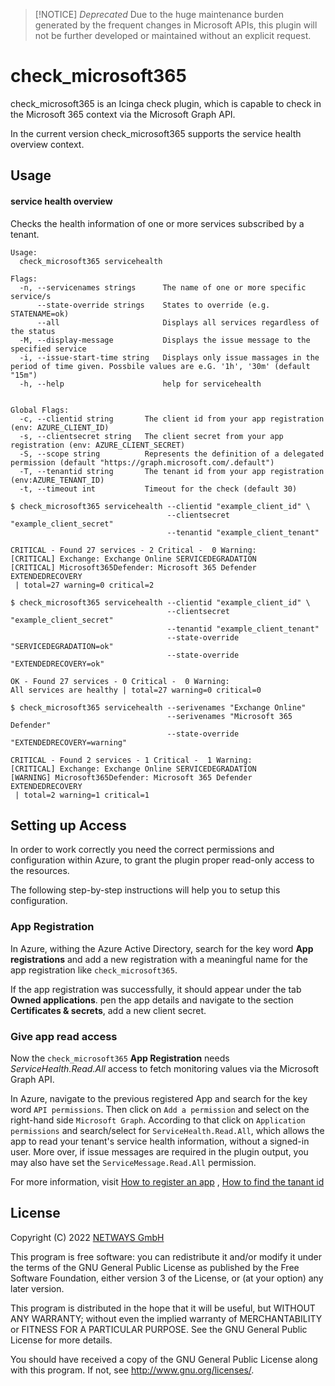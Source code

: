 > [!NOTICE]
> *Deprecated*
> Due to the huge maintenance burden generated by the frequent changes in Microsoft APIs,
> this plugin will not be further developed or maintained without an explicit request.


# check_microsoft365

check_microsoft365 is an Icinga check plugin, which is capable to check in the Microsoft 365 context via the Microsoft
Graph API.

In the current version check_microsoft365 supports the service health overview context.

## Usage

#### service health overview

Checks the health information of one or more services subscribed by a tenant.

```
Usage:
  check_microsoft365 servicehealth

Flags:
  -n, --servicenames strings      The name of one or more specific service/s
      --state-override strings    States to override (e.g. STATENAME=ok)
      --all                       Displays all services regardless of the status
  -M, --display-message           Displays the issue message to the specified service
  -i, --issue-start-time string   Displays only issue massages in the period of time given. Possbile values are e.G. '1h', '30m' (default "15m")
  -h, --help                      help for servicehealth


Global Flags:
  -c, --clientid string       The client id from your app registration (env: AZURE_CLIENT_ID)
  -s, --clientsecret string   The client secret from your app registration (env: AZURE_CLIENT_SECRET)
  -S, --scope string          Represents the definition of a delegated permission (default "https://graph.microsoft.com/.default")
  -T, --tenantid string       The tenant id from your app registration (env:AZURE_TENANT_ID)
  -t, --timeout int           Timeout for the check (default 30)
```

````
$ check_microsoft365 servicehealth --clientid "example_client_id" \
                                   --clientsecret "example_client_secret"
                                   --tenantid "example_client_tenant"
                               
CRITICAL - Found 27 services - 2 Critical -  0 Warning:
[CRITICAL] Exchange: Exchange Online SERVICEDEGRADATION
[CRITICAL] Microsoft365Defender: Microsoft 365 Defender EXTENDEDRECOVERY
 | total=27 warning=0 critical=2

````

```
$ check_microsoft365 servicehealth --clientid "example_client_id" \
                                   --clientsecret "example_client_secret"
                                   --tenantid "example_client_tenant"
                                   --state-override "SERVICEDEGRADATION=ok"
                                   --state-override "EXTENDEDRECOVERY=ok"
                                    
OK - Found 27 services - 0 Critical -  0 Warning:
All services are healthy | total=27 warning=0 critical=0
```

```
$ check_microsoft365 servicehealth --serivenames "Exchange Online"
                                   --serivenames "Microsoft 365 Defender"
                                   --state-override "EXTENDEDRECOVERY=warning"

CRITICAL - Found 2 services - 1 Critical -  1 Warning:
[CRITICAL] Exchange: Exchange Online SERVICEDEGRADATION
[WARNING] Microsoft365Defender: Microsoft 365 Defender EXTENDEDRECOVERY
 | total=2 warning=1 critical=1

```

## Setting up Access

In order to work correctly you need the correct permissions and configuration within Azure, to grant the plugin proper
read-only access to the resources.

The following step-by-step instructions will help you to setup this configuration.

### App Registration

In Azure, withing the Azure Active Directory, search for the key word **App registrations** and add a new registration
with a meaningful name for the app registration like `check_microsoft365`.

If the app registration was successfully, it should appear under the tab **Owned applications**. pen the app details and
navigate to the section **Certificates & secrets**, add a new client secret.

### Give app read access

Now the `check_microsoft365` **App Registration** needs *ServiceHealth.Read.All* access to fetch monitoring values via
the Microsoft Graph API.

In Azure, navigate to the previous registered App and search for the key word `API permissions`. Then click
on `Add a permission`
and select on the right-hand side `Microsoft Graph`. According to that click on `Application permissions` and
search/select for
`ServiceHealth.Read.All`, which allows the app to read your tenant's service health information, without a signed-in
user. More over, if issue messages are required in the plugin output, you may also have set the `ServiceMessage.Read.All` permission.

For more information, visit [How to register an app](https://docs.microsoft.com/en-us/graph/auth-register-app-v2)
, [How to find the tanant id](https://docs.microsoft.com/en-us/azure/active-directory/fundamentals/active-directory-how-to-find-tenant)

## License

Copyright (C) 2022 [NETWAYS GmbH](mailto:info@netways)

This program is free software: you can redistribute it and/or modify it under the terms of the GNU General Public
License as published by the Free Software Foundation, either version 3 of the License, or
(at your option) any later version.

This program is distributed in the hope that it will be useful, but WITHOUT ANY WARRANTY; without even the implied
warranty of MERCHANTABILITY or FITNESS FOR A PARTICULAR PURPOSE. See the GNU General Public License for more details.

You should have received a copy of the GNU General Public License along with this program. If not,
see <http://www.gnu.org/licenses/>.
